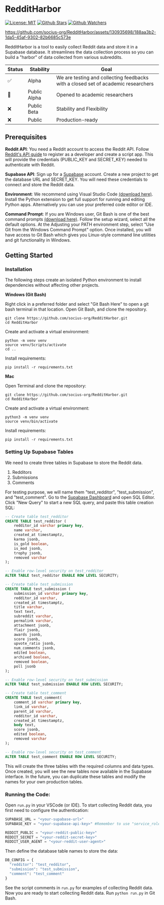 # RedditHarbor
[![License: MIT](https://img.shields.io/badge/License-MIT-green.svg?label=license)](https://opensource.org/licenses/MIT)
[![Github Stars](https://img.shields.io/github/stars/socius-org/RedditHarbor?logo=github)](https://github.com/socius-org/RedditHarbor)
[![Github Watchers](https://img.shields.io/github/watchers/socius-org/RedditHarbor?style=flat&logo=github)](https://github.com/socius-org/RedditHarbor)

https://github.com/socius-org/RedditHarbor/assets/130935698/188aa3b2-1da5-45af-9302-82b6685c573e

RedditHarbor is a tool to easily collect Reddit data and store it in a Supabase database. It streamlines the data collection process so you can build a "harbor" of data collected from various subreddits.

| Status | Stability | Goal |
| ------ | ------ | ---- |
| ✅ | Alpha | We are testing and collecting feedbacks with a closed set of academic researchers |
| 🚧 | Public Alpha | Opened to academic researchers  |
| ❌ | Public Beta | Stability and Flexibility |
| ❌ | Public | Production-ready |

## Prerequisites

**Reddit API**: You need a Reddit account to access the Reddit API. Follow [Reddit's API guide](https://www.reddit.com/wiki/api/) to register as a developer and create a script app. This will provide the credentials (PUBLIC_KEY and SECRET_KEY) needed to authenticate with Reddit. 

**Supabase API**: Sign up for a [Supabase](https://supabase.com/) account. Create a new project to get the database URL and SECRET_KEY. You will need these credentials to connect and store the Reddit data. 

**Environment**: We recommend using Visual Studio Code [(download here)](https://code.visualstudio.com/download). Install the Python extension to get full support for running and editing Python apps. Alternatively you can use your preferred code editor or IDE. 

**Command Prompt**: If you are Windows user, Git Bash is one of the best command prompts [(download here)](https://gitforwindows.org/). Follow the setup wizard, select all the default options. At the Adjusting your PATH environment step, select "Use Git from the Windows Command Prompt" option. Once installed, you will have access to Git Bash which gives you Linux-style command line utilities and git functionality in Windows. 

## Getting Started

### Installation

The following steps create an isolated Python environment to install dependencies without affecting other projects.

**Windows (Git Bash)** 

Right click in a preferred folder and select "Git Bash Here" to open a git bash terminal in that location. Open Git Bash, and clone the repository. 

```
git clone https://github.com/socius-org/RedditHarbor.git
cd RedditHarbor
```

Create and activate a virtual environment:

```
python -m venv venv 
source venv/Scripts/activate
cd .. 
```

Install requirements:

```
pip install -r requirements.txt
```

**Mac**

Open Terminal and clone the repository:

```
git clone https://github.com/socius-org/RedditHarbor.git
cd RedditHarbor
```

Create and activate a virtual environment:

```
python3 -m venv venv
source venv/bin/activate
```

Install requirements:

``` 
pip install -r requirements.txt
```

### Setting Up Supabase Tables 

We need to create three tables in Supabase to store the Reddit data. 

1. Redditors
2. Submissions 
3. Comments

For testing purpose, we will name them "test_redditor", "test_submission", and "test_comment". Go to the [Supabase Dashboard](https://app.supabase.com) and open SQL Editor. Click "New Query" to start a new SQL query, and paste this table creation SQL:

```sql
-- Create table test_redditor
CREATE TABLE test_redditor (
    redditor_id varchar primary key,
    name varchar,
    created_at timestamptz,
    karma jsonb,
    is_gold boolean,
    is_mod jsonb,
    trophy jsonb,
    removed varchar
);

-- Enable row-level security on test_redditor
ALTER TABLE test_redditor ENABLE ROW LEVEL SECURITY;

-- Create table test_submission
CREATE TABLE test_submission (
    submission_id varchar primary key,
    redditor_id varchar,
    created_at timestamptz,
    title varchar,
    text text,
    subreddit varchar,
    permalink varchar,
    attachment jsonb,
    flair jsonb,
    awards jsonb,
    score jsonb,
    upvote_ratio jsonb,
    num_comments jsonb,
    edited boolean,
    archived boolean,
    removed boolean,
    poll jsonb
); 

-- Enable row-level security on test_submission
ALTER TABLE test_submission ENABLE ROW LEVEL SECURITY;

-- Create table test_comment
CREATE TABLE test_comment(
    comment_id varchar primary key,
    link_id varchar,
    parent_id varchar,
    redditor_id varchar,
    created_at timestamptz,
    body text,
    score jsonb,
    edited boolean,
    removed varchar
); 

-- Enable row-level security on test_comment
ALTER TABLE test_comment ENABLE ROW LEVEL SECURITY;
```

This will create the three tables with the required columns and data types. Once created, you will see the new tables now available in the Supabase interface. In the future, you can duplicate these tables and modify the names for your own production tables.

### Running the Code: 

Open `run.py` in your VSCode (or IDE). To start collecting Reddit data, you first need to configure the authentication:

```python
SUPABASE_URL = "<your-supabase-url>" 
SUPABASE_KEY = "<your-supabase-api-key>" #Remember to use "service_role/secret" key, not "anon/public" key 

REDDIT_PUBLIC = "<your-reddit-public-key>"
REDDIT_SECRET = "<your-reddit-secret-key>"
REDDIT_USER_AGENT = "<your-reddit-user-agent>"
```

Then define the database table names to store the data:

```python
DB_CONFIG = {
  "redditor": "test_redditor",
  "submission": "test_submission", 
  "comment": "test_comment"
}
```

See the script comments in `run.py` for examples of collecting Reddit data. Now you are ready to start collecting Reddit data. Run ```python run.py``` in Git Bash. 


